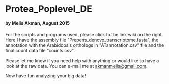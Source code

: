 # Protea_Poplevel_DE

#### by Melis Akman, August 2015

For the scripts and programs used, please click to the link wiki on the right.
Here I have the assembly file "Prepens_denovo_transcriptome.fasta", the annotation with the Arabidopsis orthologs in "ATannotation.csv" file and the final count data file "counts.csv".

Please let me know if you need help with anything or would like to have a look at the raw data. You can e-mail me at akmanmelis@gmail.com.

Now have fun analyzing your big data!
